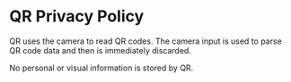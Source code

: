# QR Privacy Policy

QR uses the camera to read QR codes. The camera input is used to parse QR code data and then is immediately discarded.

No personal or visual information is stored by QR.
